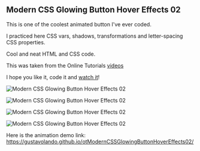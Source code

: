## Modern CSS Glowing Button Hover Effects 02

This is one of the coolest animated button I've ever coded. 

I practiced here CSS vars, shadows, transformations and letter-spacing CSS properties.

Cool and neat HTML and CSS code.

This was taken from the Online Tutorials [videos](https://www.youtube.com/watch?v=LSNoRzojcQo)

I hope you like it, code it and [watch it](https://gustavolando.github.io/otModernCSSGlowingButtonHoverEffects02/)!

![Modern CSS Glowing Button Hover Effects 02](https://gustavolando.github.io/otModernCSSGlowingButtonHoverEffects02/Modern%20CSS%20Glowing%20Button%20Hover%20Effects%2002%201.png)

![Modern CSS Glowing Button Hover Effects 02](https://gustavolando.github.io/otModernCSSGlowingButtonHoverEffects02/Modern%20CSS%20Glowing%20Button%20Hover%20Effects%2002%202.png)

![Modern CSS Glowing Button Hover Effects 02](https://gustavolando.github.io/otModernCSSGlowingButtonHoverEffects02/Modern%20CSS%20Glowing%20Button%20Hover%20Effects%2002%203.png)

![Modern CSS Glowing Button Hover Effects 02](https://gustavolando.github.io/otModernCSSGlowingButtonHoverEffects02/Modern%20CSS%20Glowing%20Button%20Hover%20Effects%2002%204.png)

Here is the animation demo link:  https://gustavolando.github.io/otModernCSSGlowingButtonHoverEffects02/
